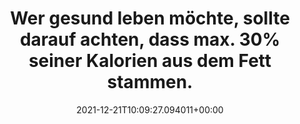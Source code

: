 ---
date: '2021-12-21T10:09:27.094011+00:00'
found_at: '2014-12-01'
found_url: http://www.hertaland.de/herta/qs_naehrwerte.php
title: Wer gesund leben möchte, sollte darauf achten, dass max. 30% seiner Kalorien
  aus dem Fett stammen.
---